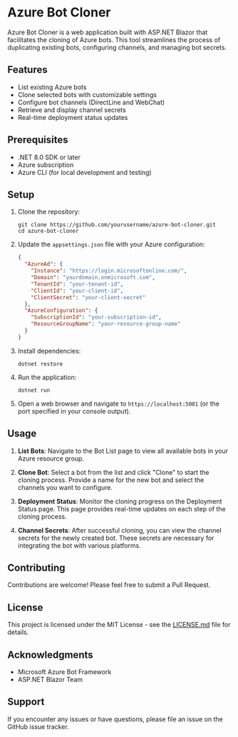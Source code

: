 # Azure Bot Cloner

Azure Bot Cloner is a web application built with ASP.NET Blazor that facilitates the cloning of Azure bots. This tool streamlines the process of duplicating existing bots, configuring channels, and managing bot secrets.

## Features

- List existing Azure bots
- Clone selected bots with customizable settings
- Configure bot channels (DirectLine and WebChat)
- Retrieve and display channel secrets
- Real-time deployment status updates

## Prerequisites

- .NET 8.0 SDK or later
- Azure subscription
- Azure CLI (for local development and testing)

## Setup

1. Clone the repository:
   ```
   git clone https://github.com/yourusername/azure-bot-cloner.git
   cd azure-bot-cloner
   ```

2. Update the `appsettings.json` file with your Azure configuration:
   ```json
   {
     "AzureAd": {
       "Instance": "https://login.microsoftonline.com/",
       "Domain": "yourdomain.onmicrosoft.com",
       "TenantId": "your-tenant-id",
       "ClientId": "your-client-id",
       "ClientSecret": "your-client-secret"
     },
     "AzureConfiguration": {
       "SubscriptionId": "your-subscription-id",
       "ResourceGroupName": "your-resource-group-name"
     }
   }
   ```

3. Install dependencies:
   ```
   dotnet restore
   ```

4. Run the application:
   ```
   dotnet run
   ```

5. Open a web browser and navigate to `https://localhost:5001` (or the port specified in your console output).

## Usage

1. **List Bots**: Navigate to the Bot List page to view all available bots in your Azure resource group.

2. **Clone Bot**: Select a bot from the list and click "Clone" to start the cloning process. Provide a name for the new bot and select the channels you want to configure.

3. **Deployment Status**: Monitor the cloning progress on the Deployment Status page. This page provides real-time updates on each step of the cloning process.

4. **Channel Secrets**: After successful cloning, you can view the channel secrets for the newly created bot. These secrets are necessary for integrating the bot with various platforms.

## Contributing

Contributions are welcome! Please feel free to submit a Pull Request.

## License

This project is licensed under the MIT License - see the [LICENSE.md](LICENSE.md) file for details.

## Acknowledgments

- Microsoft Azure Bot Framework
- ASP.NET Blazor Team

## Support

If you encounter any issues or have questions, please file an issue on the GitHub issue tracker.
